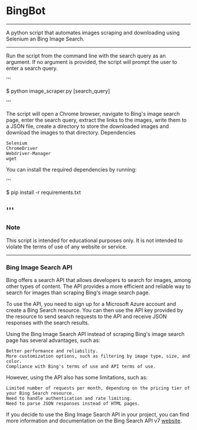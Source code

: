 # BingBot 
***
A python script that automates images scraping and downloading using Selenium an Bing Image Search.


***
Run the script from the command line with the search query as an argument. If no argument is provided, the script will prompt the user to enter a search query.

'''

$ python image_scraper.py [search_query]

'''

The script will open a Chrome browser, navigate to Bing's image search page, enter the search query, extract the links to the images, write them to a JSON file, create a directory to store the downloaded images and download the images to that directory.
Dependencies

    Selenium
    ChromeDriver
    Webdriver-Manager
    wget

You can install the required dependencies by running:

'''

$ pip install -r requirements.txt

'''
---
### Note

This script is intended for educational purposes only. It is not intended to violate the terms of use of any website or service. 

---
### Bing Image Search API

Bing offers a search API that allows developers to search for images, among other types of content. The API provides a more efficient and reliable way to search for images than scraping Bing's image search page.

To use the API, you need to sign up for a Microsoft Azure account and create a Bing Search resource. You can then use the API key provided by the resource to send search requests to the API and receive JSON responses with the search results.

Using the Bing Image Search API instead of scraping Bing's image search page has several advantages, such as:

    Better performance and reliability.
    More customization options, such as filtering by image type, size, and color.
    Compliance with Bing's terms of use and API terms of use.

However, using the API also has some limitations, such as:

    Limited number of requests per month, depending on the pricing tier of your Bing Search resource.
    Need to handle authentication and rate limiting.
    Need to parse JSON responses instead of HTML pages.

If you decide to use the Bing Image Search API in your project, you can find more information and documentation on the Bing Search API v7 [website](https://learn.microsoft.com/es-es/bing/search-apis/bing-web-search/reference/query-parameters).
